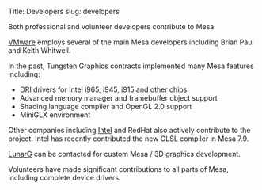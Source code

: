 Title: Developers
slug: developers

Both professional and volunteer developers contribute to Mesa.

[VMware](https://www.vmware.com/) employs several of the main Mesa developers including Brian Paul and Keith Whitwell.

In the past, Tungsten Graphics contracts implemented many Mesa features including:

* DRI drivers for Intel i965, i945, i915 and other chips
* Advanced memory manager and framebuffer object support
* Shading language compiler and OpenGL 2.0 support
* MiniGLX environment

Other companies including [Intel](https://01.org/linuxgraphics)
and RedHat also actively contribute to the project.
Intel has recently contributed the new GLSL compiler in Mesa 7.9.

[LunarG](https://www.lunarg.com/) can be contacted for custom Mesa / 3D graphics development.

Volunteers have made significant contributions to all parts of Mesa, including complete device drivers.
